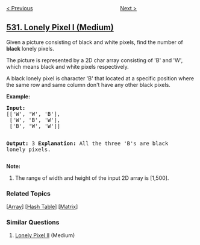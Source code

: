 <!--|This file generated by command(leetcode description); DO NOT EDIT.    |-->
<!--+----------------------------------------------------------------------+-->
<!--|@author    openset <openset.wang@gmail.com>                           |-->
<!--|@link      https://github.com/openset                                 |-->
<!--|@home      https://github.com/openset/leetcode                        |-->
<!--+----------------------------------------------------------------------+-->

[< Previous](../minimum-absolute-difference-in-bst "Minimum Absolute Difference in BST")
　　　　　　　　　　　　　　　　
[Next >](../k-diff-pairs-in-an-array "K-diff Pairs in an Array")

## [531. Lonely Pixel I (Medium)](https://leetcode.com/problems/lonely-pixel-i "孤独像素 I")

<p>Given a picture consisting of black and white pixels, find the number of <b>black</b> lonely pixels.</p>

<p>The picture is represented by a 2D char array consisting of 'B' and 'W', which means black and white pixels respectively. </p>

<p>A black lonely pixel is character 'B' that located at a specific position where the same row and same column don't have any other black pixels.</p>

<p><b>Example:</b><br />
<pre>
<b>Input:</b> 
[['W', 'W', 'B'],
 ['W', 'B', 'W'],
 ['B', 'W', 'W']]

<b>Output:</b> 3
<b>Explanation:</b> All the three 'B's are black lonely pixels.
</pre>
</p>

<p><b>Note:</b><br>
<ol>
<li>The range of width and height of the input 2D array is [1,500].</li>
</ol>
</p>

### Related Topics
  [[Array](../../tag/array/README.md)]
  [[Hash Table](../../tag/hash-table/README.md)]
  [[Matrix](../../tag/matrix/README.md)]

### Similar Questions
  1. [Lonely Pixel II](../lonely-pixel-ii) (Medium)
